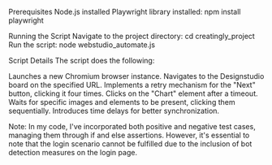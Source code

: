 Prerequisites
Node.js installed
Playwright library installed: npm install playwright

Running the Script
Navigate to the project directory: cd creatingly_project
Run the script: node webstudio_automate.js


Script Details
The script does the following:

Launches a new Chromium browser instance.
Navigates to the Designstudio board on the specified URL.
Implements a retry mechanism for the "Next" button, clicking it four times.
Clicks on the "Chart" element after a timeout.
Waits for specific images and elements to be present, clicking them sequentially.
Introduces time delays for better synchronization.


Note: In my code, I've incorporated both positive and negative test cases, managing them through if and else assertions. However, it's essential to note that the login scenario cannot be fulfilled due to the inclusion of bot detection measures on the login page.
